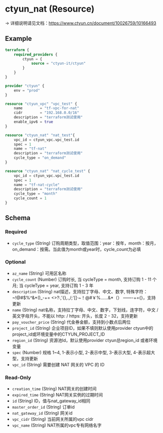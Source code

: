 # ctyun_nat (Resource)
-> 详细说明请见文档：https://www.ctyun.cn/document/10026759/10166493



## Example

```terraform
terraform {
	required_providers {
		ctyun = {
			source = "ctyun-it/ctyun"
		}
	}
}

provider "ctyun" {
	env = "prod"
}

resource "ctyun_vpc" "vpc_test" {
	name        = "tf-vpc-for-nat"
	cidr        = "192.168.0.0/16"
	description = "terraform测试使用"
	enable_ipv6 = true
}

resource "ctyun_nat" "nat_test"{
	vpc_id = ctyun_vpc.vpc_test.id
	spec = 1
	name = "tf-nat"
	description = "terraform测试使用"
	cycle_type = "on_demand"
}

resource "ctyun_nat" "nat_cycle_test" {
	vpc_id = ctyun_vpc.vpc_test.id
	spec = 1
	name = "tf-nat-cycle"
	description = "terraform测试使用"
	cycle_type = "month"
	cycle_count = 1
}
```

<!-- schema generated by tfplugindocs -->
## Schema

### Required

- `cycle_type` (String) 订购周期类型，取值范围：year：按年，month：按月，on_demand：按需。当此值为month或year时，cycle_count为必填

### Optional

- `az_name` (String) 可用区名称
- `cycle_count` (Number) 订购时长, 当 cycleType = month, 支持订购 1 - 11 个月; 当 cycleType = year, 支持订购 1 - 3 年
- `description` (String) nat描述，支持拉丁字母、中文、数字, 特殊字符：~!@#$%^&*()_-+= <>?:,'{},.,/;'[]·~！@#￥%……&*（） ——-+={}，支持更新
- `name` (String) nat名称，支持拉丁字母、中文、数字，下划线，连字符，中文 / 英文字母开头，不能以 http: / https: 开头，长度 2 - 32，支持更新
- `pay_voucher_price` (String) 代金券金额，支持到小数点后两位
- `project_id` (String) 企业项目ID，如果不填则默认使用provider ctyun中的project_id或环境变量中的CTYUN_PROJECT_ID
- `region_id` (String) 资源池Id，默认使用provider ctyun总region_id 或者环境变量
- `spec` (Number) 规格 1~4, 1-表示小型, 2-表示中型, 3-表示大型, 4-表示超大型，支持更新
- `vpc_id` (String) 需要创建 NAT 网关的 VPC 的 ID

### Read-Only

- `creation_time` (String) NAT网关的创建时间
- `expired_time` (String) NAT网关实例的过期时间
- `id` (String) ID，值与nat_gateway_id相同
- `master_order_id` (String) 订单id
- `nat_gateway_id` (String) 网关id
- `vpc_cidr` (String) 当前网关所属的vpc cidr
- `vpc_name` (String) NAT所属的vpc专有网络名字